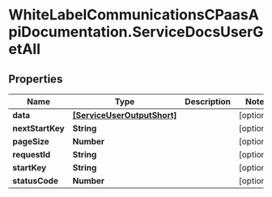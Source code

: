# WhiteLabelCommunicationsCPaasApiDocumentation.ServiceDocsUserGetAll

## Properties

Name | Type | Description | Notes
------------ | ------------- | ------------- | -------------
**data** | [**[ServiceUserOutputShort]**](ServiceUserOutputShort.md) |  | [optional] 
**nextStartKey** | **String** |  | [optional] 
**pageSize** | **Number** |  | [optional] 
**requestId** | **String** |  | [optional] 
**startKey** | **String** |  | [optional] 
**statusCode** | **Number** |  | [optional] 


